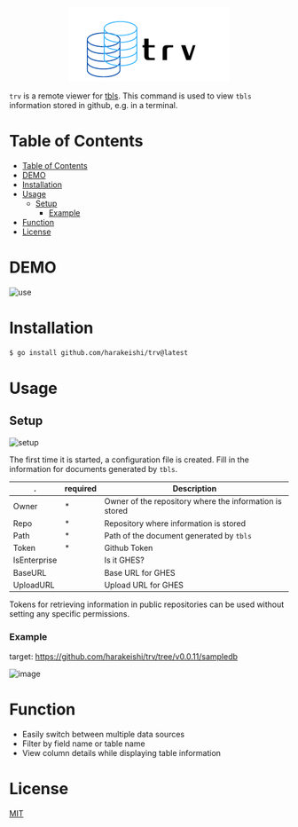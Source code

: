 <div align="center">
    <img src="logo.png" alt="logo">
</div>

`trv` is a remote viewer for [tbls](https://github.com/k1LoW/tbls).
This command is used to view `tbls` information stored in github, e.g. in a terminal.

# Table of Contents
- [Table of Contents](#table-of-contents)
- [DEMO](#demo)
- [Installation](#installation)
- [Usage](#usage)
    - [Setup](#setup)
        - [Example](#example)
- [Function](#function)
- [License](#license)

# DEMO
![use](https://user-images.githubusercontent.com/44335168/198048068-c7462e9f-f69d-443e-927a-f102aede71b8.gif)

# Installation
 
```bash
$ go install github.com/harakeishi/trv@latest
```

# Usage
## Setup
![setup](https://user-images.githubusercontent.com/44335168/198057520-99727df2-0e05-4a0b-b257-8b9fc305948c.gif)

The first time it is started, a configuration file is created.
Fill in the information for documents generated by `tbls`.

 .| required |Description
 --|--|--
 Owner| * | Owner of the repository where the information is stored
 Repo| * | Repository where information is stored
 Path| * | Path of the document generated by `tbls`
 Token| * | Github Token
 IsEnterprise|  | Is it GHES?
 BaseURL|  | Base URL for GHES
 UploadURL|  | Upload URL for GHES

Tokens for retrieving information in public repositories can be used without setting any specific permissions.

### Example
target: https://github.com/harakeishi/trv/tree/v0.0.11/sampledb

![image](https://user-images.githubusercontent.com/44335168/198053241-12f34946-1af5-4364-b53b-916eefc3e6a3.png)

# Function
- Easily switch between multiple data sources
- Filter by field name or table name
- View column details while displaying table information

# License
[MIT](LICENSE)